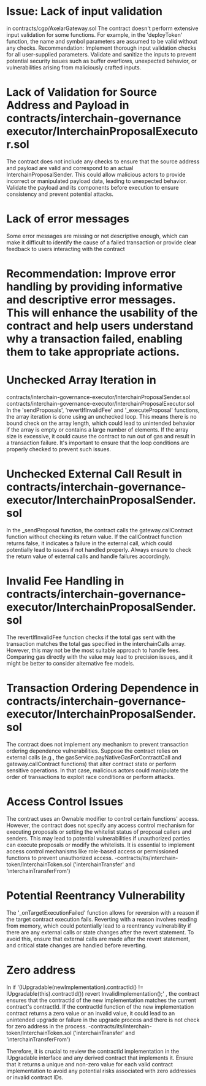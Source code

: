 # Issue: Lack of input validation 
in contracts/cgp/AxelarGateway.sol
The contract doesn't perform extensive input validation for some functions. For example, in the 'deployToken' function, the name and symbol parameters are assumed to be valid without any checks.
Recommendation: Implement thorough input validation checks for all user-supplied parameters. Validate and sanitize the inputs to prevent potential security issues such as buffer overflows, unexpected behavior, or vulnerabilities arising from maliciously crafted inputs.

# Lack of Validation for Source Address and Payload in contracts/interchain-governance executor/InterchainProposalExecutor.sol
The contract does not include any checks to ensure that the source address and payload are valid and correspond to an actual InterchainProposalSender. This could allow malicious actors to provide incorrect or manipulated payload data, leading to unexpected behavior. Validate the payload and its components before execution to ensure consistency and prevent potential attacks.

# Lack of error messages
 Some error messages are missing or not descriptive enough, which can make it difficult to identify the cause of a failed transaction or provide clear feedback to users interacting with the contract
# Recommendation: Improve error handling by providing informative and descriptive error messages. This will enhance the usability of the contract and help users understand why a transaction failed, enabling them to take appropriate actions.

# Unchecked Array Iteration in 
contracts/interchain-governance-executor/InterchainProposalSender.sol
contracts/interchain-governance-executor/InterchainProposalExecutor.sol
In the 'sendProposals', 'revertIfInvalidFee' and  '_executeProposal' functions, the array iteration is done using an unchecked loop. This means there is no bound check on the array length, which could lead to unintended behavior if the array is empty or contains a large number of elements. If the array size is excessive, it could cause the contract to run out of gas and result in a transaction failure. It's important to ensure that the loop conditions are properly checked to prevent such issues.

# Unchecked External Call Result in contracts/interchain-governance-executor/InterchainProposalSender.sol
In the _sendProposal function, the contract calls the gateway.callContract function without checking its return value. If the callContract function returns false, it indicates a failure in the external call, which could potentially lead to issues if not handled properly. Always ensure to check the return value of external calls and handle failures accordingly.

# Invalid Fee Handling in contracts/interchain-governance-executor/InterchainProposalSender.sol
The revertIfInvalidFee function checks if the total gas sent with the transaction matches the total gas specified in the interchainCalls array. However, this may not be the most suitable approach to handle fees. Comparing gas directly with the value may lead to precision issues, and it might be better to consider alternative fee models.

# Transaction Ordering Dependence in contracts/interchain-governance-executor/InterchainProposalSender.sol
The contract does not implement any mechanism to prevent transaction ordering dependence vulnerabilities. Suppose the contract relies on external calls (e.g., the gasService.payNativeGasForContractCall and gateway.callContract functions) that alter contract state or perform sensitive operations. In that case, malicious actors could manipulate the order of transactions to exploit race conditions or perform attacks.

# Access Control Issues 
The contract uses an Ownable modifier to control certain functions' access. However, the contract does not specify any access control mechanism for executing proposals or setting the whitelist status of proposal callers and senders. This may lead to potential vulnerabilities if unauthorized parties can execute proposals or modify the whitelists. It is essential to implement access control mechanisms like role-based access or permissioned functions to prevent unauthorized access.
-contracts/its/interchain-token/InterchainToken.sol ('interchainTransfer' and 'interchainTransferFrom')

# Potential Reentrancy Vulnerability
The '_onTargetExecutionFailed' function allows for reversion with a reason if the target contract execution fails. Reverting with a reason involves reading from memory, which could potentially lead to a reentrancy vulnerability if there are any external calls or state changes after the revert statement. To avoid this, ensure that external calls are made after the revert statement, and critical state changes are handled before reverting.

# Zero address
In if '(IUpgradable(newImplementation).contractId() != IUpgradable(this).contractId()) revert InvalidImplementation();' , the contract ensures that the contractId of the new implementation matches the current contract's contractId. If the contractId function of the new implementation contract returns a zero value or an invalid value, it could lead to an unintended upgrade or failure in the upgrade process and there is not check for zero address in the process.
-contracts/its/interchain-token/InterchainToken.sol ('interchainTransfer' and 'interchainTransferFrom')


Therefore, it is crucial to review the contractId implementation in the IUpgradable interface and any derived contract that implements it. Ensure that it returns a unique and non-zero value for each valid contract implementation to avoid any potential risks associated with zero addresses or invalid contract IDs.